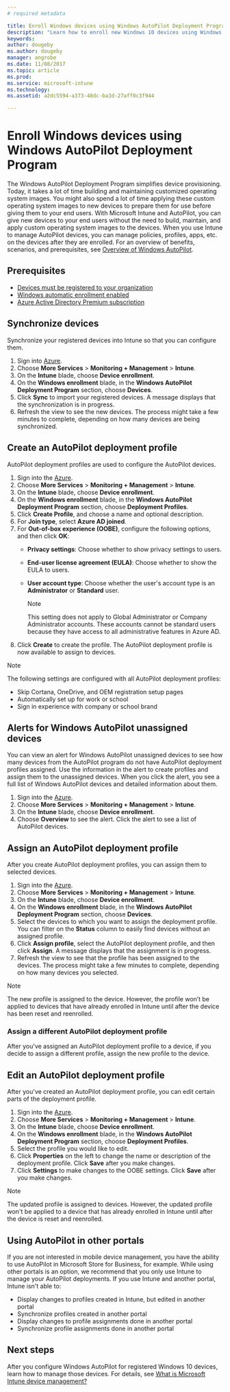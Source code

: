 ```yaml
---
# required metadata

title: Enroll Windows devices using Windows AutoPilot Deployment Program
description: "Learn how to enroll new Windows 10 devices using Windows AutoPilot Deployment program."
keywords:
author: dougeby
ms.author: dougeby
manager: angrobe
ms.date: 11/08/2017
ms.topic: article
ms.prod:
ms.service: microsoft-intune
ms.technology:
ms.assetid: a2dc5594-a373-48dc-ba3d-27aff0c3f944

---
```


# Enroll Windows devices using Windows AutoPilot Deployment Program
The Windows AutoPilot Deployment Program simplifies device provisioning. Today, it takes a lot of time building and maintaining customized operating system images. You might also spend a lot of time applying these custom operating system images to new devices to prepare them for use before giving them to your end users. With Microsoft Intune and AutoPilot, you can give new devices to your end users without the need to build, maintain, and apply custom operating system images to the devices. When you use Intune to manage AutoPilot devices, you can manage policies, profiles, apps, etc. on the devices after they are enrolled. For an overview of benefits, scenarios, and prerequisites, see [Overview of Windows AutoPilot](https://docs.microsoft.com/windows/deployment/windows-10-auto-pilot).

## Prerequisites
- [Devices must be registered to your organization](https://docs.microsoft.com/windows/deployment/windows-10-auto-pilot#registering-devices-to-your-organization)
- [Windows automatic enrollment enabled](https://docs.microsoft.com/intune-classic/deploy-use/set-up-windows-device-management-with-microsoft-intune#enable-windows-10-automatic-enrollment)
- [Azure Active Directory Premium subscription](https://docs.microsoft.com/azure/active-directory/active-directory-get-started-premium) <!--&#40;[trial subscription](http://go.microsoft.com/fwlink/?LinkID=816845)&#41;-->

## Synchronize devices
Synchronize your registered devices into Intune so that you can configure them.

1. Sign into [Azure](https://portal.azure.com/).
2. Choose **More Services** > **Monitoring + Management** > **Intune**.
3. On the **Intune** blade, choose **Device enrollment**.
4. On the **Windows enrollment** blade, in the **Windows AutoPilot Deployment Program** section, choose **Devices**.
5. Click **Sync** to import your registered devices. A message displays that the synchronization is in progress.
6. Refresh the view to see the new devices. The process might take a few minutes to complete, depending on how many devices are being synchronized.  

## Create an AutoPilot deployment profile
AutoPilot deployment profiles are used to configure the AutoPilot devices.
1. Sign into the [Azure](https://portal.azure.com/). 
2. Choose **More Services** > **Monitoring + Management** > **Intune**.
3. On the **Intune** blade, choose **Device enrollment**.
4. On the **Windows enrollment** blade, in the **Windows AutoPilot Deployment Program** section, choose **Deployment Profiles**.
5. Click **Create Profile**, and choose a name and optional description. 
6. For **Join type**, select **Azure AD joined**. 
7. For **Out-of-box experience (OOBE)**, configure the following options, and then click **OK**: 
   - **Privacy settings**: Choose whether to show privacy settings to users. 
   - **End-user license agreement (EULA)**: Choose whether to show the EULA to users.
   - **User account type**: Choose whether the user's account type is an **Administrator** or **Standard** user.

     > [!Note]    
     > This setting does not apply to Global Administrator or Company Administrator accounts. These accounts cannot be standard users because they have access to all administrative features in Azure AD.
8. Click **Create** to create the profile. The AutoPilot deployment profile is now available to assign to devices.
     
> [!Note]    
> The following settings are configured with all AutoPilot deployment profiles:
> - Skip Cortana, OneDrive, and OEM registration setup pages
> - Automatically set up for work or school
> - Sign in experience with company or school brand    

## Alerts for Windows AutoPilot unassigned devices  <!-- 163236 -->
You can view an alert for Windows AutoPilot unassigned devices to see how many devices from the AutoPilot program do not have AutoPilot deployment profiles assigned. Use the information in the alert to create profiles and assign them to the unassigned devices. When you click the alert, you see a full list of Windows AutoPilot devices and detailed information about them. 
1. Sign into the [Azure](https://portal.azure.com/). 
2. Choose **More Services** > **Monitoring + Management** > **Intune**.
3. On the **Intune** blade, choose **Device enrollment**.
4. Choose **Overview** to see the alert. Click the alert to see a list of AutoPilot devices.  

## Assign an AutoPilot deployment profile
After you create AutoPilot deployment profiles, you can assign them to selected devices.

1. Sign into the [Azure](https://portal.azure.com/). 
2. Choose **More Services** > **Monitoring + Management** > **Intune**.
3. On the **Intune** blade, choose **Device enrollment**.
4. On the **Windows enrollment** blade, in the **Windows AutoPilot Deployment Program** section, choose **Devices**.
5. Select the devices to which you want to assign the deployment profile. You can filter on the **Status** column to easily find devices without an assigned profile. 
6. Click **Assign profile**, select the AutoPilot deployment profile, and then click **Assign**. A message displays that the assignment is in progress.
7. Refresh the view to see that the profile has been assigned to the devices. The process might take a few minutes to complete, depending on how many devices you selected. 

> [!Note]
> The new profile is assigned to the device. However, the profile won’t be applied to devices that have already enrolled in Intune until after the device has been reset and reenrolled.

### Assign a different AutoPilot deployment profile
After you've assigned an AutoPilot deployment profile to a device, if you decide to assign a different profile, assign the new profile to the device.  

## Edit an AutoPilot deployment profile 
After you've created an AutoPilot deployment profile, you can edit certain parts of the deployment profile.   
1. Sign into the [Azure](https://portal.azure.com/). 
2. Choose **More Services** > **Monitoring + Management** > **Intune**.
3. On the **Intune** blade, choose **Device enrollment**.
4. On the **Windows enrollment** blade, in the **Windows AutoPilot Deployment Program** section, choose **Deployment Profiles**. 
5. Select the profile you would like to edit. 
6. Click **Properties** on the left to change the name or description of the deployment profile. Click **Save** after you make changes. 
7. Click **Settings** to make changes to the OOBE settings. Click **Save** after you make changes. 

> [!NOTE]
> The updated profile is assigned to devices. However, the updated profile won't be applied to a device that has already enrolled in Intune until after the device is reset and reenrolled. 

## Using AutoPilot in other portals
If you are not interested in mobile device management, you have the ability to use AutoPilot in Microsoft Store for Business, for example. While using other portals is an option, we recommend that you only use Intune to manage your AutoPilot deployments. If you use Intune and another portal, Intune isn't able to:
- Display changes to profiles created in Intune, but edited in another portal
- Synchronize profiles created in another portal
- Display changes to profile assignments done in another portal
- Synchronize profile assignments done in another portal

## Next steps
After you configure Windows AutoPilot for registered Windows 10 devices, learn how to manage those devices. For details, see [What is Microsoft Intune device management?](https://docs.microsoft.com/intune/device-management)